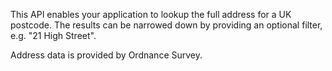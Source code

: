 This API enables your application to lookup the full address for a UK postcode.
The results can be narrowed down by providing an optional filter, e.g. "21 High Street".

Address data is provided by Ordnance Survey.